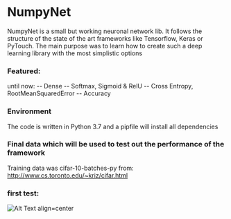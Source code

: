 # NumpyNet
NumpyNet is a small but working neuronal network lib. It follows the structure of the state of the art frameworks
like Tensorflow, Keras or PyTouch. The main purpose was to learn how to create such a deep learning library with the
most simplistic options

### Featured:
until now:
-- Dense
-- Softmax, Sigmoid & RelU
-- Cross Entropy, RootMeanSquaredError
-- Accuracy

### Environment
The code is written in Python 3.7 and a pipfile will install all dependencies

### Final data which will be used to test out the performance of the framework
Training data was cifar-10-batches-py from:
http://www.cs.toronto.edu/~kriz/cifar.html

### first test:
![Alt Text align=center](_meta/training.gif)


